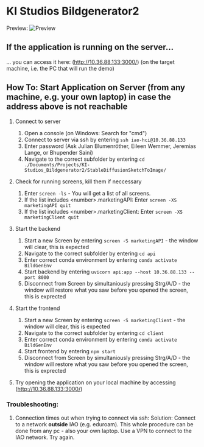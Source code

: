 # KI Studios Bildgenerator2

Preview: 
![Preview](https://github.com/BluJy/SDSketch2Image/blob/main/Examples/Readme/Screenshot.png)


## If the application is running on the server...
... you can access it here: (http://10.36.88.133:3000/) 
(on the target machine, i.e. the PC that will run the demo)

## How To: Start Application on Server (from any machine, e.g. your own laptop) in case the address above is not reachable
1. Connect to server
    1. Open a console (on Windows: Search for "cmd")
    2. Connect to server via ssh by entering `ssh iao-hci@10.36.88.133`
    3. Enter password (Ask Julian Blumenröther, Eileen Wemmer, Jeremias Lange, or Bhupender Saini)
    4. Navigate to the correct subfolder by entering `cd ./Documents/Projects/KI-Studios_Bildgenerator2/StableDiffusionSketchToImage/`

2. Check for running screens, kill them if neccessary
    1. Enter `screen -ls` - You will get a list of all screens. 
    2. If the list includes \<number\>.marketingAPI:
        Enter `screen -XS marketingAPI quit`
    3. If the list includes \<number\>.marketingClient:
        Enter `screen -XS marketingClient quit`

3. Start the backend
    1. Start a new Screen by entering `screen -S marketingAPI` - the window will clear, this is expected
    2. Navigate to the correct subfolder by entering `cd api`
    3. Enter correct conda environment by entering `conda activate BildGenEnv`
    4. Start backend by entering `uvicorn api:app --host 10.36.88.133 --port 8000`
    5. Disconnect from Screen by simultaniously pressing Strg/A/D - the window will restore what you saw before you opened the screen, this is exprected

4. Start the frontend
    1. Start a new Screen by entering `screen -S marketingClient` - the window will clear, this is expected
    2. Navigate to the correct subfolder by entering `cd client`
    3. Enter correct conda environment by entering `conda activate BildGenEnv`
    4. Start frontend by entering `npm start`
    5. Disconnect from Screen by simultaniously pressing Strg/A/D - the window will restore what you saw before you opened the screen, this is exprected

5. Try opening the application on your local machine by accessing (http://10.36.88.133:3000/)

### Troubleshooting:
1. Connection times out when trying to connect via ssh:
    Solution: Connect to a network **outside** IAO (e.g. eduroam). This whole procedure can be done from any pc - also your own laptop. Use a VPN to connect to the IAO network. Try again.
